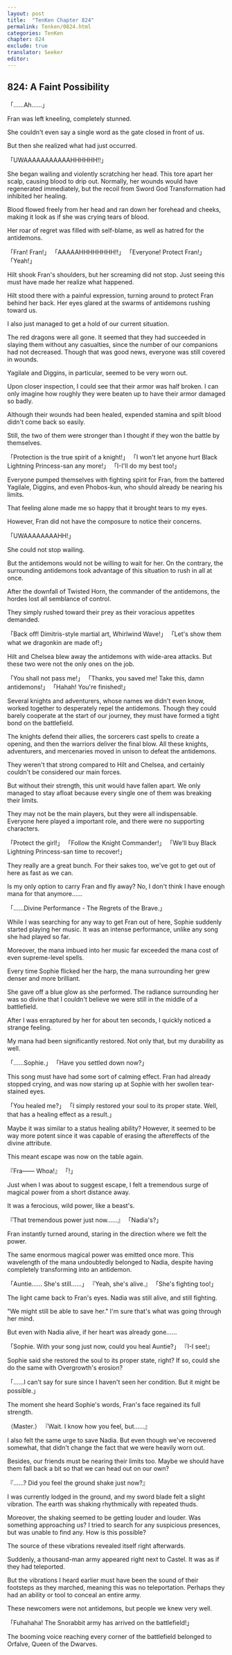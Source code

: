 ```yaml
---
layout: post
title:  "TenKen Chapter 824"
permalink: Tenken/0824.html
categories: TenKen
chapter: 824
exclude: true
translator: Seeker
editor: 
---
```

<h2 id="ch824">824: A Faint Possibility</h2>

「……Ah……」

Fran was left kneeling, completely stunned.

She couldn't even say a single word as the gate closed in front of us.

But then she realized what had just occurred.

「UWAAAAAAAAAAAHHHHHH!!」

She began wailing and violently scratching her head. This tore apart her scalp, causing blood to drip out. Normally, her wounds would have regenerated immediately, but the recoil from Sword God Transformation had inhibited her healing.

Blood flowed freely from her head and ran down her forehead and cheeks, making it look as if she was crying tears of blood.

Her roar of regret was filled with self-blame, as well as hatred for the antidemons.

「Fran! Fran!」
「AAAAAHHHHHHHH!!」
「Everyone! Protect Fran!」
「Yeah!」

Hilt shook Fran's shoulders, but her screaming did not stop. Just seeing this must have made her realize what happened.

Hilt stood there with a painful expression, turning around to protect Fran behind her back. Her eyes glared at the swarms of antidemons rushing toward us.

I also just managed to get a hold of our current situation.

The red dragons were all gone. It seemed that they had succeeded in slaying them without any casualties, since the number of our companions had not decreased. Though that was good news, everyone was still covered in wounds.

Yagilale and Diggins, in particular, seemed to be very worn out.

Upon closer inspection, I could see that their armor was half broken. I can only imagine how roughly they were beaten up to have their armor damaged so badly.

Although their wounds had been healed, expended stamina and spilt blood didn't come back so easily.

Still, the two of them were stronger than I thought if they won the battle by themselves.

「Protection is the true spirit of a knight!」
「I won't let anyone hurt Black Lightning Princess-san any more!」
「I-I'll do my best too!」

Everyone pumped themselves with fighting spirit for Fran, from the battered Yagilale, Diggins, and even Phobos-kun, who should already be nearing his limits.

That feeling alone made me so happy that it brought tears to my eyes.

However, Fran did not have the composure to notice their concerns.

「UWAAAAAAAAHH!」

She could not stop wailing.

But the antidemons would not be willing to wait for her. On the contrary, the surrounding antidemons took advantage of this situation to rush in all at once.

After the downfall of Twisted Horn, the commander of the antidemons, the hordes lost all semblance of control.

They simply rushed toward their prey as their voracious appetites demanded.

「Back off! Dimitris-style martial art, Whirlwind Wave!」
「Let's show them what we dragonkin are made of!」

Hilt and Chelsea blew away the antidemons with wide-area attacks. But these two were not the only ones on the job.

「You shall not pass me!」
「Thanks, you saved me! Take this, damn antidemons!」
「Hahah! You're finished!」

Several knights and adventurers, whose names we didn't even know, worked together to desperately repel the antidemons. Though they could barely cooperate at the start of our journey, they must have formed a tight bond on the battlefield.

The knights defend their allies, the sorcerers cast spells to create a opening, and then the warriors deliver the final blow. All these knights, adventurers, and mercenaries moved in unison to defeat the antidemons.

They weren't that strong compared to Hilt and Chelsea, and certainly couldn't be considered our main forces.

But without their strength, this unit would have fallen apart. We only managed to stay afloat because every single one of them was breaking their limits.

They may not be the main players, but they were all indispensable. Everyone here played a important role, and there were no supporting characters.

「Protect the girl!」
「Follow the Knight Commander!」
「We'll buy Black Lightning Princess-san time to recover!」

They really are a great bunch. For their sakes too, we've got to get out of here as fast as we can.

Is my only option to carry Fran and fly away? No, I don't think I have enough mana for that anymore……

「……Divine Performance - The Regrets of the Brave.」

While I was searching for any way to get Fran out of here, Sophie suddenly started playing her music. It was an intense performance, unlike any song she had played so far.

Moreover, the mana imbued into her music far exceeded the mana cost of even supreme-level spells.

Every time Sophie flicked her the harp, the mana surrounding her grew denser and more brilliant.

She gave off a blue glow as she performed. The radiance surrounding her was so divine that I couldn't believe we were still in the middle of a battlefield.

After I was enraptured by her for about ten seconds, I quickly noticed a strange feeling.

My mana had been significantly restored. Not only that, but my durability as well.

「……Sophie.」
「Have you settled down now?」

This song must have had some sort of calming effect. Fran had already stopped crying, and was now staring up at Sophie with her swollen tear-stained eyes.

「You healed me?」
「I simply restored your soul to its proper state. Well, that has a healing effect as a result.」

Maybe it was similar to a status healing ability? However, it seemed to be way more potent since it was capable of erasing the aftereffects of the divine attribute.

This meant escape was now on the table again.

『Fra―― Whoa!』
「!」

Just when I was about to suggest escape, I felt a tremendous surge of magical power from a short distance away.

It was a ferocious, wild power, like a beast's.

『That tremendous power just now……』
「Nadia's?」

Fran instantly turned around, staring in the direction where we felt the power.

The same enormous magical power was emitted once more. This wavelength of the mana undoubtedly belonged to Nadia, despite having completely transforming into an antidemon.

「Auntie…… She's still……」
『Yeah, she's alive.』
「She's fighting too!」

The light came back to Fran's eyes. Nadia was still alive, and still fighting.

"We might still be able to save her." I'm sure that's what was going through her mind.

But even with Nadia alive, if her heart was already gone……

「Sophie. With your song just now, could you heal Auntie?」
『I-I see!』

Sophie said she restored the soul to its proper state, right? If so, could she do the same with Overgrowth's erosion?

「……I can't say for sure since I haven't seen her condition. But it might be possible.」

The moment she heard Sophie's words, Fran's face regained its full strength.

（Master.）
『Wait. I know how you feel, but……』

I also felt the same urge to save Nadia. But even though we've recovered somewhat, that didn't change the fact that we were heavily worn out.

Besides, our friends must be nearing their limits too. Maybe we should have them fall back a bit so that we can head out on our own?

『……? Did you feel the ground shake just now?』

I was currently lodged in the ground, and my sword blade felt a slight vibration. The earth was shaking rhythmically with repeated thuds.

Moreover, the shaking seemed to be getting louder and louder. Was something approaching us? I tried to search for any suspicious presences, but was unable to find any. How is this possible?

The source of these vibrations revealed itself right afterwards.

Suddenly, a thousand-man army appeared right next to Castel. It was as if they had teleported.

But the vibrations I heard earlier must have been the sound of their footsteps as they marched, meaning this was no teleportation. Perhaps they had an ability or tool to conceal an entire army.

These newcomers were not antidemons, but people we knew very well.

「Fuhahaha! The Snorabbit army has arrived on the battlefield!」

The booming voice reaching every corner of the battlefield belonged to Orfalve, Queen of the Dwarves.



